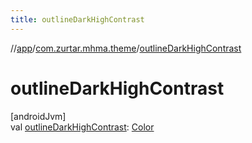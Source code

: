 ```yaml
---
title: outlineDarkHighContrast
---
```

//[app](../../index.html)/[com.zurtar.mhma.theme](index.html)/[outlineDarkHighContrast](outline-dark-high-contrast.html)



# outlineDarkHighContrast



[androidJvm]\
val [outlineDarkHighContrast](outline-dark-high-contrast.html): [Color](https://developer.android.com/reference/kotlin/androidx/compose/ui/graphics/Color.html)



